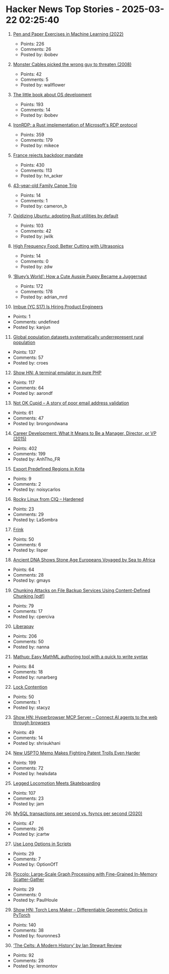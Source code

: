 # Hacker News Top Stories - 2025-03-22 02:25:40

1. [Pen and Paper Exercises in Machine Learning (2022)](https://arxiv.org/abs/2206.13446)
   - Points: 226
   - Comments: 26
   - Posted by: ibobev

2. [Monster Cables picked the wrong guy to threaten (2008)](https://www.oncontracts.com/monster-cables-picked-the-wrong-guy-to-threaten/)
   - Points: 42
   - Comments: 5
   - Posted by: wallflower

3. [The little book about OS development](https://littleosbook.github.io/)
   - Points: 193
   - Comments: 14
   - Posted by: ibobev

4. [IronRDP: a Rust implementation of Microsoft's RDP protocol](https://github.com/Devolutions/IronRDP)
   - Points: 359
   - Comments: 179
   - Posted by: mikece

5. [France rejects backdoor mandate](https://www.eff.org/deeplinks/2025/03/win-encryption-france-rejects-backdoor-mandate)
   - Points: 430
   - Comments: 113
   - Posted by: hn_acker

6. [43-year-old Family Canoe Trip](https://paddlingmag.com/stories/features/legendary-43-year-family-canoe-story/)
   - Points: 14
   - Comments: 1
   - Posted by: cameron_b

7. [Oxidizing Ubuntu: adopting Rust utilities by default](https://lwn.net/SubscriberLink/1014002/580b8750bf02cf41/)
   - Points: 103
   - Comments: 42
   - Posted by: jwilk

8. [High Frequency Food: Better Cutting with Ultrasonics](https://hackaday.com/2025/03/21/high-frequency-food-better-cutting-with-ultrasonics/)
   - Points: 14
   - Comments: 0
   - Posted by: zdw

9. [‘Bluey’s World’: How a Cute Aussie Puppy Became a Juggernaut](https://www.hollywoodreporter.com/tv/tv-features/blueys-world-success-puppy-juggernaut-1236164905/)
   - Points: 172
   - Comments: 178
   - Posted by: adrian_mrd

10. [Imbue (YC S17) Is Hiring Product Engineers](undefined)
   - Points: 1
   - Comments: undefined
   - Posted by: kanjun

11. [Global population datasets systematically underrepresent rural population](https://www.nature.com/articles/s41467-025-56906-7)
   - Points: 137
   - Comments: 57
   - Posted by: croes

12. [Show HN: A terminal emulator in pure PHP](https://github.com/soloterm/screen)
   - Points: 117
   - Comments: 64
   - Posted by: aarondf

13. [Not OK Cupid – A story of poor email address validation](https://www.fastmail.com/blog/not-ok-cupid/)
   - Points: 61
   - Comments: 47
   - Posted by: brongondwana

14. [Career Development: What It Means to Be a Manager, Director, or VP (2015)](https://kellblog.com/2015/03/08/career-development-what-it-really-means-to-be-a-manager-director-or-vp/)
   - Points: 402
   - Comments: 199
   - Posted by: AnhTho_FR

15. [Export Predefined Regions in Krita](https://github.com/aldanasjuan/krita_export_region)
   - Points: 9
   - Comments: 2
   - Posted by: noisycarlos

16. [Rocky Linux from CIQ – Hardened](https://ciq.com/products/rocky-linux/hardened/)
   - Points: 23
   - Comments: 29
   - Posted by: LaSombra

17. [Frink](https://frinklang.org/)
   - Points: 50
   - Comments: 6
   - Posted by: lisper

18. [Ancient DNA Shows Stone Age Europeans Voyaged by Sea to Africa](https://www.nature.com/articles/d41586-025-00764-2)
   - Points: 64
   - Comments: 28
   - Posted by: gmays

19. [Chunking Attacks on File Backup Services Using Content-Deﬁned Chunking [pdf]](https://www.daemonology.net/blog/chunking-attacks.pdf)
   - Points: 79
   - Comments: 17
   - Posted by: cperciva

20. [Liberapay](https://en.liberapay.com/)
   - Points: 206
   - Comments: 50
   - Posted by: nanna

21. [Mathup: Easy MathML authoring tool with a quick to write syntax](https://mathup.xyz/)
   - Points: 84
   - Comments: 18
   - Posted by: runarberg

22. [Lock Contention](https://maksimkita.com/blog/lock-contention.html)
   - Points: 50
   - Comments: 1
   - Posted by: stacyz

23. [Show HN: Hyperbrowser MCP Server – Connect AI agents to the web through browsers](https://github.com/hyperbrowserai/mcp)
   - Points: 49
   - Comments: 14
   - Posted by: shrisukhani

24. [New USPTO Memo Makes Fighting Patent Trolls Even Harder](https://www.eff.org/deeplinks/2025/03/new-uspto-memo-makes-fighting-patent-trolls-even-harder)
   - Points: 199
   - Comments: 72
   - Posted by: healsdata

25. [Legged Locomotion Meets Skateboarding](https://umich-curly.github.io/DHAL/)
   - Points: 107
   - Comments: 23
   - Posted by: jam

26. [MySQL transactions per second vs. fsyncs per second (2020)](https://sirupsen.com/napkin/problem-10-mysql-transactions-per-second)
   - Points: 47
   - Comments: 26
   - Posted by: jcartw

27. [Use Long Options in Scripts](https://matklad.github.io/2025/03/21/use-long-options-in-scripts.html)
   - Points: 29
   - Comments: 7
   - Posted by: OptionOfT

28. [Piccolo: Large-Scale Graph Processing with Fine-Grained In-Memory Scatter-Gather](https://arxiv.org/abs/2503.05116)
   - Points: 29
   - Comments: 0
   - Posted by: PaulHoule

29. [Show HN: Torch Lens Maker – Differentiable Geometric Optics in PyTorch](https://victorpoughon.github.io/torchlensmaker/)
   - Points: 140
   - Comments: 38
   - Posted by: fouronnes3

30. [‘The Celts: A Modern History’ by Ian Stewart Review](https://www.historytoday.com/archive/review/celts-modern-history-ian-stewart-review)
   - Points: 92
   - Comments: 28
   - Posted by: lermontov


